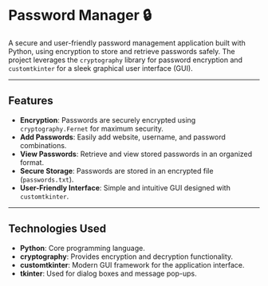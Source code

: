 # Password Manager 🔒

A secure and user-friendly password management application built with Python, using encryption to store and retrieve passwords safely. The project leverages the `cryptography` library for password encryption and `customtkinter` for a sleek graphical user interface (GUI).

---

## Features
- **Encryption**: Passwords are securely encrypted using `cryptography.Fernet` for maximum security.
- **Add Passwords**: Easily add website, username, and password combinations.
- **View Passwords**: Retrieve and view stored passwords in an organized format.
- **Secure Storage**: Passwords are stored in an encrypted file (`passwords.txt`).
- **User-Friendly Interface**: Simple and intuitive GUI designed with `customtkinter`.

---

## Technologies Used
- **Python**: Core programming language.
- **cryptography**: Provides encryption and decryption functionality.
- **customtkinter**: Modern GUI framework for the application interface.
- **tkinter**: Used for dialog boxes and message pop-ups.

